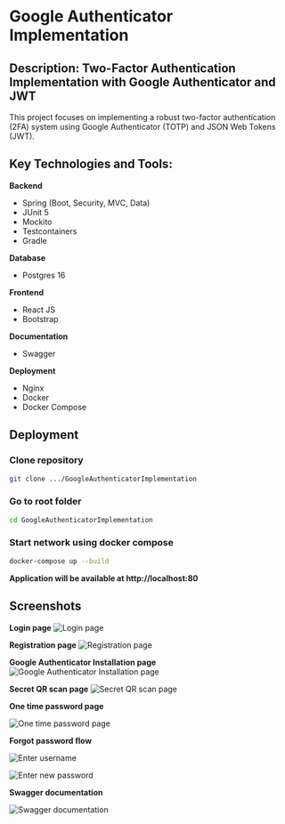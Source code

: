 
# Google Authenticator Implementation

## Description: Two-Factor Authentication Implementation with Google Authenticator and JWT

This project focuses on implementing a robust two-factor authentication (2FA) system using Google Authenticator (TOTP) and JSON Web Tokens (JWT). 

## Key Technologies and Tools:

__Backend__
- Spring (Boot, Security, MVC, Data)
- JUnit 5
- Mockito
- Testcontainers
- Gradle

__Database__
- Postgres 16

__Frontend__ 
- React JS
- Bootstrap

__Documentation__
- Swagger

__Deployment__
- Nginx
- Docker
- Docker Compose

## Deployment
### Clone repository
```bash
git clone .../GoogleAuthenticatorImplementation 
```
### Go to root folder
```bash
cd GoogleAuthenticatorImplementation

```
### Start network using docker compose
```bash
docker-compose up --build
```
__Application will be available at http://localhost:80__

## Screenshots

__Login page__
![Login page](https://drive.google.com/uc?id=1E-mW0VY2TIeuUoadRIcjLtMe1qtXHJAL)

__Registration page__
![Registration page](https://drive.google.com/uc?id=1PwUNmk4VVafWEKrKvbsOXyPMYWca6E9a)

__Google Authenticator Installation page__
![Google Authenticator Installation page](https://drive.google.com/uc?id=1RGilPRI1gNHEeJQXAJ_VwXLYTA2SsSUV)

__Secret QR scan page__
![Secret QR scan page](https://drive.google.com/uc?id=1CIh2W0vrbMXOlZGrgMmiwENc8l_-O__U)

__One time password page__

![One time password page](https://drive.google.com/file/d/14uU5rRwhKO3p4ixIdbM2s64IrgPVDf3P/view?usp=drive_link)

__Forgot password flow__

![Enter username](https://drive.google.com/uc?id=1pW4NO_7oE1Z2pAoMEcocgtTO8Dckqhh)

![Enter new password](https://drive.google.com/uc?id=1ksDNEFcxo4j5yoSaE9_yKkt8cArYkSqZ)

__Swagger documentation__ 

![Swagger documentation](https://drive.google.com/uc?id=1QmaD_KbsXlE0rd44itZQdlbcKIXp95gx)
